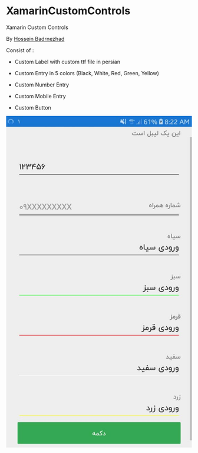 # XamarinCustomControls
Xamarin Custom Controls

By <a href="http://hosseinbadrnezhad.ir">Hossein Badrnezhad</a>


Consist of :

- Custom Label with custom ttf file in persian

- Custom Entry in 5 colors (Black, White, Red, Green, Yellow)

- Custom Number Entry

- Custom Mobile Entry

- Custom Button


<img src="src/demo.jpeg"  align="center" />